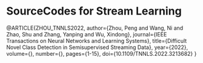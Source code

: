 # SourceCodes for Stream Learning


@ARTICLE{ZHOU_TNNLS2022, 
  author={Zhou, Peng and Wang, Ni and Zhao, Shu and Zhang, Yanping and Wu, Xindong}, 
  journal={IEEE Transactions on Neural Networks and Learning Systems}, 
  title={Difficult Novel Class Detection in Semisupervised Streaming Data}, 
  year={2022}, 
  volume={}, 
  number={}, 
  pages={1-15}, 
  doi={10.1109/TNNLS.2022.3213682} 
}
